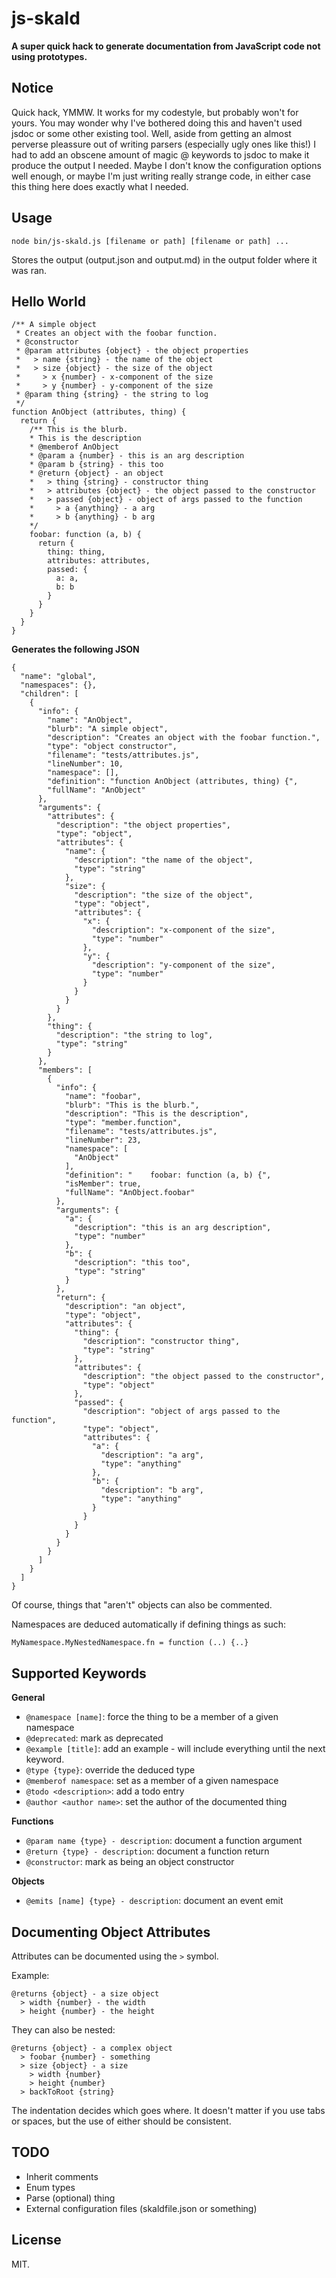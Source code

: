 js-skald
====

**A super quick hack to generate documentation from JavaScript code not using prototypes.**

## Notice

Quick hack, YMMW. It works for my codestyle, but probably won't for yours. 
You may wonder why I've bothered doing this and haven't used jsdoc or some other existing tool. 
Well, aside from getting an almost perverse pleassure out of writing parsers 
(especially ugly ones like this!) I had to add an obscene amount of magic @ keywords to 
jsdoc to make it produce the output I needed. Maybe I don't know the configuration options well 
enough, or maybe I'm just writing really strange code, in either case this thing here does 
exactly what I needed. 

## Usage

`node bin/js-skald.js [filename or path] [filename or path] ...`

Stores the output (output.json and output.md) in the output folder where it was ran.

## Hello World
    
    /** A simple object
     * Creates an object with the foobar function.
     * @constructor
     * @param attributes {object} - the object properties 
     *   > name {string} - the name of the object
     *   > size {object} - the size of the object
     *     > x {number} - x-component of the size
     *     > y {number} - y-component of the size  
     * @param thing {string} - the string to log
     */
    function AnObject (attributes, thing) {
      return {
        /** This is the blurb.  
        * This is the description
        * @memberof AnObject
        * @param a {number} - this is an arg description
        * @param b {string} - this too
        * @return {object} - an object
        *   > thing {string} - constructor thing
        *   > attributes {object} - the object passed to the constructor
        *   > passed {object} - object of args passed to the function
        *     > a {anything} - a arg
        *     > b {anything} - b arg
        */
        foobar: function (a, b) {
          return {
            thing: thing,
            attributes: attributes,
            passed: {
              a: a,
              b: b
            }
          }
        }
      }
    }

**Generates the following JSON**
           
    {
      "name": "global",
      "namespaces": {},
      "children": [
        {
          "info": {
            "name": "AnObject",
            "blurb": "A simple object",
            "description": "Creates an object with the foobar function.",
            "type": "object constructor",
            "filename": "tests/attributes.js",
            "lineNumber": 10,
            "namespace": [],
            "definition": "function AnObject (attributes, thing) {",
            "fullName": "AnObject"
          },
          "arguments": {
            "attributes": {
              "description": "the object properties",
              "type": "object",
              "attributes": {
                "name": {
                  "description": "the name of the object",
                  "type": "string"
                },
                "size": {
                  "description": "the size of the object",
                  "type": "object",
                  "attributes": {
                    "x": {
                      "description": "x-component of the size",
                      "type": "number"
                    },
                    "y": {
                      "description": "y-component of the size",
                      "type": "number"
                    }
                  }
                }
              }
            },
            "thing": {
              "description": "the string to log",
              "type": "string"
            }
          },
          "members": [
            {
              "info": {
                "name": "foobar",
                "blurb": "This is the blurb.",
                "description": "This is the description",
                "type": "member.function",
                "filename": "tests/attributes.js",
                "lineNumber": 23,
                "namespace": [
                  "AnObject"
                ],
                "definition": "    foobar: function (a, b) {",
                "isMember": true,
                "fullName": "AnObject.foobar"
              },
              "arguments": {
                "a": {
                  "description": "this is an arg description",
                  "type": "number"
                },
                "b": {
                  "description": "this too",
                  "type": "string"
                }
              },
              "return": {
                "description": "an object",
                "type": "object",
                "attributes": {
                  "thing": {
                    "description": "constructor thing",
                    "type": "string"
                  },
                  "attributes": {
                    "description": "the object passed to the constructor",
                    "type": "object"
                  },
                  "passed": {
                    "description": "object of args passed to the function",
                    "type": "object",
                    "attributes": {
                      "a": {
                        "description": "a arg",
                        "type": "anything"
                      },
                      "b": {
                        "description": "b arg",
                        "type": "anything"
                      }
                    }
                  }
                }
              }
            }
          ]
        }
      ]
    }

Of course, things that "aren't" objects can also be commented.

Namespaces are deduced automatically if defining things as such:
  
    MyNamespace.MyNestedNamespace.fn = function (..) {..}

## Supported Keywords
 
**General**

  * `@namespace [name]`: force the thing to be a member of a given namespace
  * `@deprecated`: mark as deprecated
  * `@example [title]`: add an example - will include everything until the next keyword.
  * `@type {type}`: override the deduced type
  * `@memberof namespace`: set as a member of a given namespace
  * `@todo <description>`: add a todo entry
  * `@author <author name>`: set the author of the documented thing

**Functions**
  
  * `@param name {type} - description`: document a function argument
  * `@return {type} - description`: document a function return
  * `@constructor`: mark as being an object constructor

**Objects**

  * `@emits [name] {type} - description`: document an event emit 

## Documenting Object Attributes

Attributes can be documented using the `>` symbol.

Example:
    
    @returns {object} - a size object
      > width {number} - the width
      > height {number} - the height

They can also be nested:
    
    @returns {object} - a complex object
      > foobar {number} - something
      > size {object} - a size
        > width {number}
        > height {number}
      > backToRoot {string}

The indentation decides which goes where. It doesn't matter
if you use tabs or spaces, but the use of either should be consistent.

## TODO

  * Inherit comments
  * Enum types
  * Parse (optional) thing
  * External configuration files (skaldfile.json or something)

## License

MIT.

